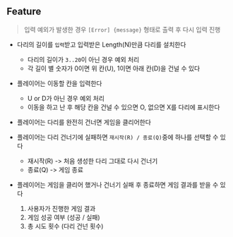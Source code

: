 ## Feature

> 입력 예외가 발생한 경우 `[Error] {message}` 형태로 출력 후 다시 입력 진행

- 다리의 길이를 `입력`받고 입력받은 Length(N)만큼 다리를 설치한다
  - 다리의 길이가 `3..20`이 아닌 경우 예외 처리
  - 각 길이 별 숫자가 0이면 위 칸(U), 1이면 아래 칸(D)을 건널 수 있다

- 플레이어는 이동할 칸을 입력한다
  - U or D가 아닌 경우 예외 처리
  - 이동을 하고 난 후 해당 칸을 건널 수 있으면 O, 없으면 X를 다리에 표시한다

- 플레이어는 다리를 완전히 건너면 게임을 클리어한다

- 플레이어는 다리 건너기에 실패하면 `재시작(R) / 종료(Q)`중에 하나를 선택할 수 있다
  - 재시작(R) -> 처음 생성한 다리 그대로 다시 건너기
  - 종료(Q) -> 게임 종료

- 플레이어는 게임을 클리어 했거나 건너기 실패 후 종료하면 게임 결과를 받을 수 있다
  1. 사용자가 진행한 게임 결과
  2. 게임 성공 여부 (성공 / 실패)
  3. 총 시도 횟수 (다리 건넌 횟수)
